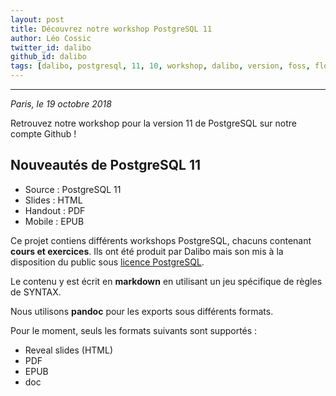 ```yaml
---
layout: post
title: Découvrez notre workshop PostgreSQL 11
author: Léo Cossic
twitter_id: dalibo
github_id: dalibo
tags: [dalibo, postgresql, 11, 10, workshop, dalibo, version, foss, floss, 2018]
---
```


---

*Paris, le 19 octobre 2018*

Retrouvez notre workshop pour la version 11 de PostgreSQL sur notre compte Github !

<!--MORE-->

## Nouveautés de PostgreSQL 11

  * Source : PostgreSQL 11
  * Slides : HTML
  * Handout : PDF
  * Mobile : EPUB


Ce projet contiens différents workshops PostgreSQL, chacuns contenant **cours et exercices**. Ils ont été produit par Dalibo mais son mis à la disposition du public sous [licence PostgreSQL](https://github.com/dalibo/workshops/blob/master/LICENSE.md).

Le contenu y est écrit en **markdown** en utilisant un jeu spécifique de règles de SYNTAX.

Nous utilisons **pandoc** pour les exports sous différents formats. 

Pour le moment, seuls les formats suivants sont supportés :
   * Reveal slides (HTML)
   * PDF
   * EPUB
   * doc

